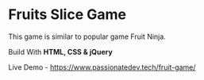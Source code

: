 # Fruits Slice Game

This game is similar to popular game Fruit Ninja.

Build With **HTML, CSS & jQuery**

Live Demo - https://www.passionatedev.tech/fruit-game/
